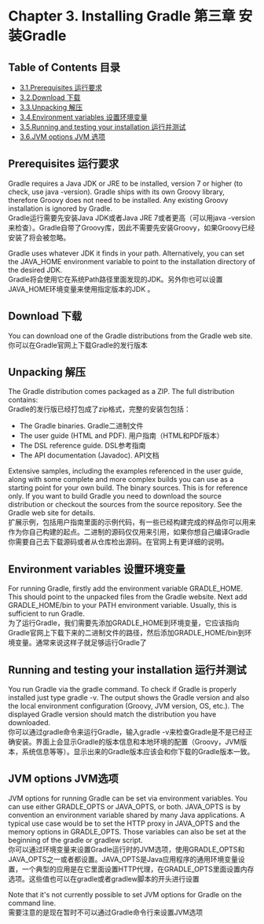 # Chapter 3. Installing Gradle 第三章 安装Gradle
## Table of Contents 目录

* [3.1.Prerequisites 运行要求](#prerequisites-运行要求)
* [3.2.Download 下载](#download-下载)
* [3.3.Unpacking 解压](#unpacking-解压)
* [3.4.Environment variables 设置环境变量](#environment-variables-设置环境变量)
* [3.5.Running and testing your installation 运行并测试](#running-and-testing-your-installation-运行并测试)
* [3.6.JVM options JVM 选项](#jvm-options-jvm选项)

## Prerequisites 运行要求

Gradle requires a Java JDK or JRE to be installed, version 7 or higher (to check, use java -version). Gradle ships with its own Groovy library, therefore Groovy does not need to be installed. Any existing Groovy installation is ignored by Gradle.  
Gradle运行需要先安装Java JDK或者Java JRE 7或者更高（可以用java -version 来检查）。Gradle自带了Groovy库，因此不需要先安装Groovy，如果Groovy已经安装了将会被忽略。

Gradle uses whatever JDK it finds in your path. Alternatively, you can set the JAVA_HOME environment variable to point to the installation directory of the desired JDK.  
Gradle将会使用它在系统Path路径里面发现的JDK。另外你也可以设置JAVA_HOME环境变量来使用指定版本的JDK 。

## Download 下载
You can download one of the Gradle distributions from the Gradle web site.  
你可以在Gradle官网上下载Gradle的发行版本

## Unpacking 解压
The Gradle distribution comes packaged as a ZIP. The full distribution contains:  
Gradle的发行版已经打包成了zip格式，完整的安装包包括：

* The Gradle binaries. Gradle二进制文件
* The user guide (HTML and PDF). 用户指南（HTML和PDF版本）
* The DSL reference guide. DSL参考指南
* The API documentation (Javadoc). API文档

Extensive samples, including the examples referenced in the user guide, along with some complete and more complex builds you can use as a starting point for your own build.
The binary sources. This is for reference only. If you want to build Gradle you need to download the source distribution or checkout the sources from the source repository. See the Gradle web site for details.  
扩展示例，包括用户指南里面的示例代码，有一些已经构建完成的样品你可以用来作为你自己构建的起点。二进制的源码仅仅用来引用，如果你想自己编译Gradle你需要自己去下载源码或者从仓库检出源码。在官网上有更详细的说明。

## Environment variables 设置环境变量
For running Gradle, firstly add the environment variable GRADLE_HOME. This should point to the unpacked files from the Gradle website. Next add GRADLE_HOME/bin to your PATH environment variable. Usually, this is sufficient to run Gradle.  
为了运行Gradle，我们需要先添加GRADLE_HOME到环境变量，它应该指向Gradle官网上下载下来的二进制文件的路径，然后添加GRADLE_HOME/bin到环境变量。通常来说这样子就足够运行Gradle了

## Running and testing your installation 运行并测试
You run Gradle via the gradle command. To check if Gradle is properly installed just type gradle -v. The output shows the Gradle version and also the local environment configuration (Groovy, JVM version, OS, etc.). The displayed Gradle version should match the distribution you have downloaded.  
你可以通过gradle命令来运行Gradle，输入gradle -v来检查Gradle是不是已经正确安装。界面上会显示Gradle的版本信息和本地环境的配置（Groovy，JVM版本，系统信息等等）。显示出来的Gradle版本应该会和你下载的Gradle版本一致。

## JVM options JVM选项
JVM options for running Gradle can be set via environment variables. You can use either GRADLE_OPTS or JAVA_OPTS, or both. JAVA_OPTS is by convention an environment variable shared by many Java applications. A typical use case would be to set the HTTP proxy in JAVA_OPTS and the memory options in GRADLE_OPTS. Those variables can also be set at the beginning of the gradle or gradlew script.  
你可以通过环境变量来设置Gradle运行时的JVM选项，使用GRADLE_OPTS和JAVA_OPTS之一或者都设置。JAVA_OPTS是Java应用程序的通用环境变量设置，一个典型的应用是在它里面设置HTTP代理，在GRADLE_OPTS里面设置内存选项。这些值也可以在gradle或者gradlew脚本的开头进行设置

Note that it's not currently possible to set JVM options for Gradle on the command line.  
需要注意的是现在暂时不可以通过Gradle命令行来设置JVM选项
